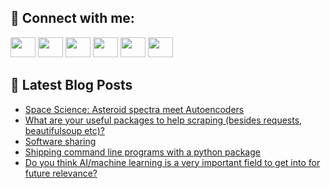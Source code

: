 ## 🔎 Connect with me:
[<img height="32" width="40" src="https://cdn.jsdelivr.net/npm/simple-icons@v5/icons/telegram.svg" />](https://t.me/bullbesh)
[<img height="32" width="40" src="https://cdn.jsdelivr.net/npm/simple-icons@v5/icons/vk.svg" />](https://vk.com/bullbesh)
[<img height="32" width="40" src="https://cdn.jsdelivr.net/npm/simple-icons@v5/icons/twitter.svg" />](https://twitter.com/bullbesh1)
[<img height="32" width="40" src="https://cdn.jsdelivr.net/npm/simple-icons@v5/icons/instagram.svg" />](https://www.instagram.com/bullbesh)
[<img height="32" width="40" src="https://cdn.jsdelivr.net/npm/simple-icons@v5/icons/reddit.svg" />](https://www.reddit.com/user/bullbesh)
[<img height="32" width="40" src="https://cdn.jsdelivr.net/npm/simple-icons@v5/icons/youtube.svg" />](https://www.youtube.com/channel/UCtfjRs6uzgq5mfm8S06WTcg)

## 📕 Latest Blog Posts
<!-- BLOG-POST-LIST:START -->
- [Space Science: Asteroid spectra meet Autoencoders](https://www.reddit.com/r/Python/comments/u57cdr/space_science_asteroid_spectra_meet_autoencoders/)
- [What are your useful packages to help scraping &lpar;besides requests, beautifulsoup etc&rpar;?](https://www.reddit.com/r/Python/comments/u578lt/what_are_your_useful_packages_to_help_scraping/)
- [Software sharing](https://www.reddit.com/r/Python/comments/u56hgk/software_sharing/)
- [Shipping command line programs with a python package](https://www.reddit.com/r/Python/comments/u53wpo/shipping_command_line_programs_with_a_python/)
- [Do you think AI/machine learning is a very important field to get into for future relevance?](https://www.reddit.com/r/Python/comments/u51zk3/do_you_think_aimachine_learning_is_a_very/)
<!-- BLOG-POST-LIST:END -->

